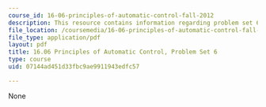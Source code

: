 ```yaml
---
course_id: 16-06-principles-of-automatic-control-fall-2012
description: This resource contains information regarding problem set 6.
file_location: /coursemedia/16-06-principles-of-automatic-control-fall-2012/07144ad451d33fbc9ae9911943edfc57_MIT16_06F12_ProblemsSet_6.pdf
file_type: application/pdf
layout: pdf
title: 16.06 Principles of Automatic Control, Problem Set 6
type: course
uid: 07144ad451d33fbc9ae9911943edfc57

---
```

None